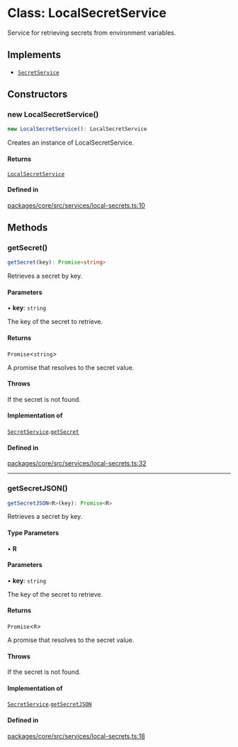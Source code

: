 # Class: LocalSecretService

Service for retrieving secrets from environment variables.

## Implements

- [`SecretService`](../interfaces/SecretService.md)

## Constructors

### new LocalSecretService()

```ts
new LocalSecretService(): LocalSecretService
```

Creates an instance of LocalSecretService.

#### Returns

[`LocalSecretService`](LocalSecretService.md)

#### Defined in

[packages/core/src/services/local-secrets.ts:10](https://github.com/vramework/vramework/blob/d6bdd98863fc2395b074502b5cd67b069031d73f/packages/core/src/services/local-secrets.ts#L10)

## Methods

### getSecret()

```ts
getSecret(key): Promise<string>
```

Retrieves a secret by key.

#### Parameters

• **key**: `string`

The key of the secret to retrieve.

#### Returns

`Promise`\<`string`\>

A promise that resolves to the secret value.

#### Throws

If the secret is not found.

#### Implementation of

[`SecretService`](../interfaces/SecretService.md).[`getSecret`](../interfaces/SecretService.md#getsecret)

#### Defined in

[packages/core/src/services/local-secrets.ts:32](https://github.com/vramework/vramework/blob/d6bdd98863fc2395b074502b5cd67b069031d73f/packages/core/src/services/local-secrets.ts#L32)

***

### getSecretJSON()

```ts
getSecretJSON<R>(key): Promise<R>
```

Retrieves a secret by key.

#### Type Parameters

• **R**

#### Parameters

• **key**: `string`

The key of the secret to retrieve.

#### Returns

`Promise`\<`R`\>

A promise that resolves to the secret value.

#### Throws

If the secret is not found.

#### Implementation of

[`SecretService`](../interfaces/SecretService.md).[`getSecretJSON`](../interfaces/SecretService.md#getsecretjson)

#### Defined in

[packages/core/src/services/local-secrets.ts:18](https://github.com/vramework/vramework/blob/d6bdd98863fc2395b074502b5cd67b069031d73f/packages/core/src/services/local-secrets.ts#L18)
